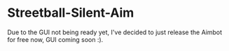# Streetball-Silent-Aim

Due to the GUI not being ready yet, I've decided to just release the Aimbot for free now, GUI coming soon :).
